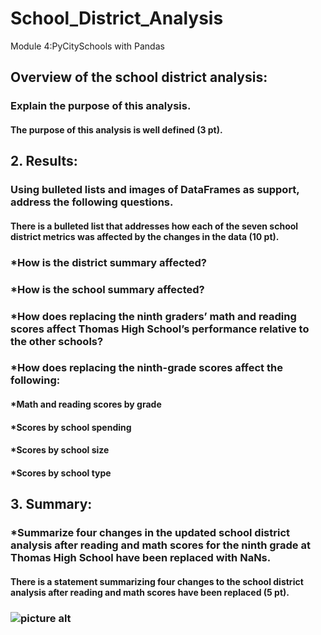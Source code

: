 # School_District_Analysis
Module 4:PyCitySchools with Pandas
###
## Overview of the school district analysis: 
### Explain the purpose of this analysis.
#### The purpose of this analysis is well defined (3 pt).
#### 
##
## 2. Results: 
### Using bulleted lists and images of DataFrames as support, address the following questions.
#### There is a bulleted list that addresses how each of the seven school district metrics was affected by the changes in the data (10 pt).
### *How is the district summary affected?
#### 
### *How is the school summary affected?
####
### *How does replacing the ninth graders’ math and reading scores affect Thomas High School’s performance relative to the other schools?
#### 
### *How does replacing the ninth-grade scores affect the following:
####
####    *Math and reading scores by grade
####
####    *Scores by school spending
#### 
####    *Scores by school size
#### 
####    *Scores by school type
#### 
##
## 3. Summary: 

### *Summarize four changes in the updated school district analysis after reading and math scores for the ninth grade at Thomas High School have been replaced with NaNs.
#### 
#### There is a statement summarizing four changes to the school district analysis after reading and math scores have been replaced (5 pt).

### ![picture alt](http://via.placeholder.com/200x150 "Title is optional")